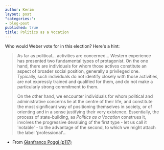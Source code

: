 ```yaml
---
author: Kerim
layout: post
"categories:": 
- blog-post
published: true
title: Politics as a Vocation
---
```

Who would Weber vote for in this election? Here's a hint:

> As far as political… activities are concerned… Western experience has pre­sented two fundamental types of protagonist. On the one hand, there are individuals for whom those actives constitute an aspect of broader social position, generally a privileged one. Typically, such individuals do not identify closely with those activities, are not expressly trained and qualified for them, and do not make a particularly strong commitment to them.
> 
> On the other hand, we encounter individuals for whom political and administrative concerns lie at the centre of their life, and constitute the most significant way of positioning themselves in society, or of orienting and in a sense justifying their very existence. Essentially, the process of state-building, as *Politics as a Vocation* construes it, involves the progressive devaluing of the first type - let us call it 'notable' -  to the advantage of the second, to which we might attach the label 'professional'…

- From [Gianfranco Poggi (p117)](https://books.google.com.tw/books/about/Weber.html?id=ymCJngEACAAJ&redir\_esc=y) 
